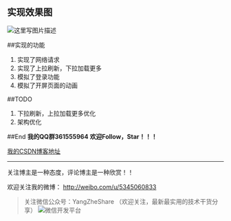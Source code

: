 ## 实现效果图

![这里写图片描述](http://img.blog.csdn.net/20160928010600093)

##实现的功能
1. 实现了网络请求
2. 实现了上拉刷新，下拉加载更多
3. 模拟了登录功能
4. 模拟了开屏页面的动画

##TODO
1. 下拉刷新，上拉加载更多优化
2. 架构优化

##End
**我的QQ群361555964**
**欢迎Follow，Star！！！**

[我的CSDN博客地址](http://blog.csdn.net/y1258429182/article/details/52676742)

----------

关注博主是一种态度，评论博主是一种欣赏！！

欢迎关注我的微博：
http://weibo.com/u/5345060833
> 关注微信公众号：YangZheShare
（欢迎关注，最新最实用的技术干货分享）
> ![微信开发平台](http://img.blog.csdn.net/20160423124719998)

